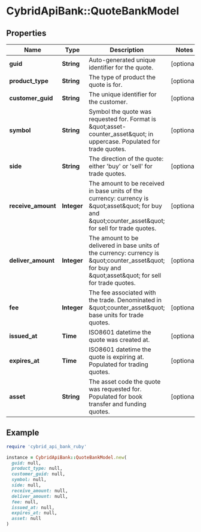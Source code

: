 # CybridApiBank::QuoteBankModel

## Properties

| Name | Type | Description | Notes |
| ---- | ---- | ----------- | ----- |
| **guid** | **String** | Auto-generated unique identifier for the quote. | [optional] |
| **product_type** | **String** | The type of product the quote is for. | [optional] |
| **customer_guid** | **String** | The unique identifier for the customer. | [optional] |
| **symbol** | **String** | Symbol the quote was requested for. Format is \&quot;asset-counter_asset\&quot; in uppercase. Populated for trade quotes. | [optional] |
| **side** | **String** | The direction of the quote: either &#39;buy&#39; or &#39;sell&#39; for trade quotes. | [optional] |
| **receive_amount** | **Integer** | The amount to be received in base units of the currency: currency is \&quot;asset\&quot; for buy and \&quot;counter_asset\&quot; for sell for trade quotes. | [optional] |
| **deliver_amount** | **Integer** | The amount to be delivered in base units of the currency: currency is \&quot;counter_asset\&quot; for buy and \&quot;asset\&quot; for sell for trade quotes. | [optional] |
| **fee** | **Integer** | The fee associated with the trade. Denominated in \&quot;counter_asset\&quot; base units for trade quotes. | [optional] |
| **issued_at** | **Time** | ISO8601 datetime the quote was created at. | [optional] |
| **expires_at** | **Time** | ISO8601 datetime the quote is expiring at. Populated for trading quotes. | [optional] |
| **asset** | **String** | The asset code the quote was requested for. Populated for book transfer and funding quotes. | [optional] |

## Example

```ruby
require 'cybrid_api_bank_ruby'

instance = CybridApiBank::QuoteBankModel.new(
  guid: null,
  product_type: null,
  customer_guid: null,
  symbol: null,
  side: null,
  receive_amount: null,
  deliver_amount: null,
  fee: null,
  issued_at: null,
  expires_at: null,
  asset: null
)
```

